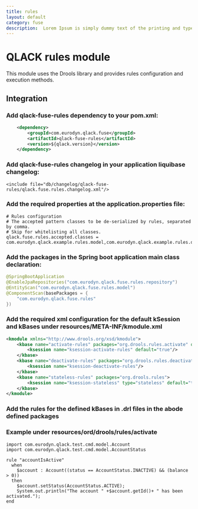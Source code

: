 ```yaml
---
title: rules
layout: default
category: fuse
description:  Lorem Ipsum is simply dummy text of the printing and typesetting industry. Lorem Ipsum has been the industry's standard dummy text ever since the 1500s, when an unknown printer took a galley of type and scrambled it to make a type specimen book. It has survived not only five centuries, but also the leap into electronic typesetting, remaining essentially unchanged. It was popularised in the 1960s with the release of Letraset sheets containing Lorem Ipsum passages, and more recently with desktop publishing software like Aldus PageMaker including versions of Lorem Ipsum.
---
```


# QLACK rules module

This module uses the Drools library and provides rules configuration and execution methods.

## Integration

### Add qlack-fuse-rules dependency to your pom.xml:
```xml
    <dependency>
        <groupId>com.eurodyn.qlack.fuse</groupId>
        <artifactId>qlack-fuse-rules</artifactId>
        <version>${qlack.version}</version>
    </dependency>
```

### Add qlack-fuse-rules changelog in your application liquibase changelog:
```
<include file="db/changelog/qlack-fuse-rules/qlack.fuse.rules.changelog.xml"/>
```

### Add the required properties at the application.properties file:
```properties
# Rules configuration
# The accepted pattern classes to be de-serialized by rules, separated by comma.
# Skip for whitelisting all classes.
qlack.fuse.rules.accepted.classes = com.eurodyn.qlack.example.rules.model,com.eurodyn.qlack.example.rules.dto
```

### Add the packages in the Spring boot application main class declaration:
```java
@SpringBootApplication
@EnableJpaRepositories("com.eurodyn.qlack.fuse.rules.repository")
@EntityScan("com.eurodyn.qlack.fuse.rules.model")
@ComponentScan(basePackages = {
    "com.eurodyn.qlack.fuse.rules"
})
```

### Add the required xml configuration for the default kSession and kBases under resources/META-INF/kmodule.xml
```xml
<kmodule xmlns="http://www.drools.org/xsd/kmodule">
    <kbase name="activate-rules" packages="org.drools.rules.activate" default="true">
        <ksession name="ksession-activate-rules" default="true"/>
    </kbase>
    <kbase name="deactivate-rules" packages="org.drools.rules.deactivate">
        <ksession name="ksession-deactivate-rules"/>
    </kbase>
    <kbase name="stateless-rules" packages="org.drools.rules">
        <ksession name="ksession-stateless" type="stateless" default="true"/>
    </kbase>
</kmodule>
```

### Add the rules for the defined kBases in .drl files in the abode defined packages
### Example under resources/ord/drools/rules/activate
```
import com.eurodyn.qlack.test.cmd.model.Account
import com.eurodyn.qlack.test.cmd.model.AccountStatus

rule "accountIsActive"
  when
    $account : Account((status == AccountStatus.INACTIVE) && (balance > 0))
  then
    $account.setStatus(AccountStatus.ACTIVE);
    System.out.println("The account " +$account.getId()+ " has been activated.");
end
```
